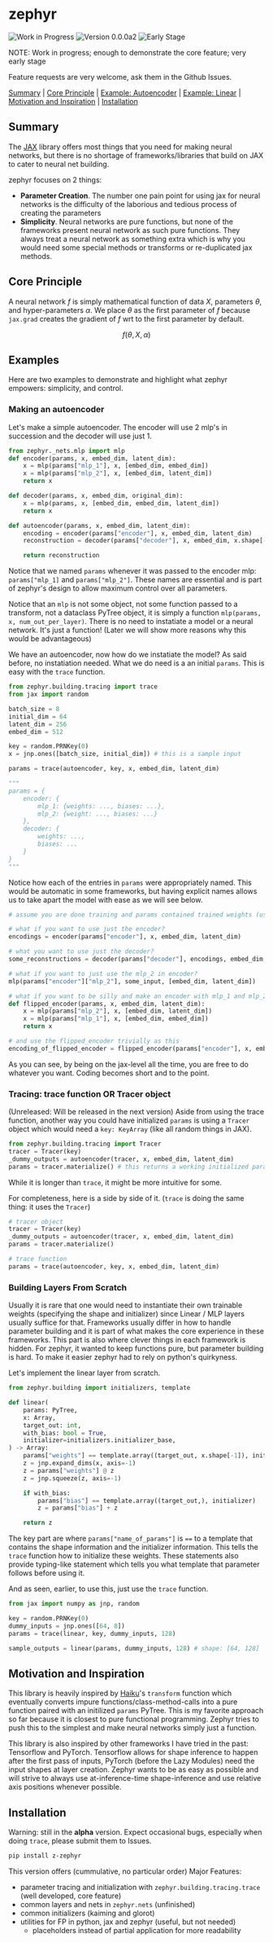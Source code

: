 # zephyr

![Work in Progress](https://img.shields.io/badge/work%20in%20progress-purple)
![Version 0.0.0a2](https://img.shields.io/badge/version-0.0.0a2-yellow)
![Early Stage](https://img.shields.io/badge/stage-early-yellow)

NOTE: Work in progress; enough to demonstrate the core feature; very early stage

Feature requests are very welcome, ask them in the Github Issues.


[Summary](#summary) | [Core Principle](#core) | [Example: Autoencoder](#autoencoder) | [Example: Linear](#linear) | [Motivation and Inspiration](#motivation) | [Installation](#installation)

## Summary<a id="summary"></a>
The [JAX](https://github.com/jax-ml/jax) library offers most things that you need for making neural networks, but there is no 
shortage of frameworks/libraries that build on JAX to cater to neural net building. 


zephyr focuses on 2 things:
- **Parameter Creation**. The number one pain point for using jax for neural networks is the difficulty of the laborious and tedious process of creating the parameters
- **Simplicity**. Neural networks are pure functions, but none of the frameworks present neural network as such pure functions. They always treat a neural network as something extra which is why you would need some special methods or transforms or re-duplicated jax methods.

## Core Principle<a id="core"></a>
A neural network $f$ is simply mathematical function of data $X$, parameters $\theta$, and hyper-parameters $\alpha$. We place $\theta$ as the first parameter of $f$ because `jax.grad` creates the gradient of $f$ wrt to the first parameter by default.

$$ f(\theta, X, \alpha) $$

## Examples
Here are two examples to demonstrate and highlight what zephyr empowers: simplicity, and control.

### Making an autoencoder<a id="autoencoder"></a>
Let's make a simple autoencoder. The encoder will use 2 mlp's in succession and the decoder will use just 1. 
```python
from zephyr._nets.mlp import mlp
def encoder(params, x, embed_dim, latent_dim):
    x = mlp(params["mlp_1"], x, [embed_dim, embed_dim])
    x = mlp(params["mlp_2"], x, [embed_dim, latent_dim])
    return x

def decoder(params, x, embed_dim, original_dim):
    x = mlp(params, x, [embed_dim, embed_dim, latent_dim])
    return x

def autoencoder(params, x, embed_dim, latent_dim):
    encoding = encoder(params["encoder"], x, embed_dim, latent_dim)
    reconstruction = decoder(params["decoder"], x, embed_dim, x.shape[-1])

    return reconstruction
```

Notice that we named `params` whenever it was passed to the encoder mlp: `params["mlp_1]` and `params["mlp_2"]`. 
These names are essential and is part of zephyr's design to allow maximum control over all parameters. 

Notice that an `mlp` is not some object, not some function passed to a transform, not a dataclass PyTree object, it is simply
a function `mlp(params, x, num_out_per_layer)`. There is no need to instatiate a model or a neural network. It's just a function! 
(Later we will show more reasons why this would be advantageous)

We have an autoencoder, now how do we instatiate the model? As said before, no instatiation needed. What we do need is a an initial
`params`. This is easy with the `trace` function.
```python
from zephyr.building.tracing import trace
from jax import random

batch_size = 8
initial_dim = 64
latent_dim = 256
embed_dim = 512

key = random.PRNKey(0)
x = jnp.ones([batch_size, initial_dim]) # this is a sample input

params = trace(autoencoder, key, x, embed_dim, latent_dim)

"""
params = {
    encoder: {
        mlp_1: {weights: ..., biases: ...},
        mlp_2: {weight: ..., biases: ...}
    },
    decoder: {
        weights: ...,
        biases: ...
    }
}
"""
```

Notice how each of the entries in `params` were appropriately named. This would be automatic in some frameworks, but having explicit names 
allows us to take apart the model with ease as we will see below.

```python
# assume you are done training and params contained trained weights (use another library like optax for this)

# what if you want to use just the encoder?
encodings = encoder(params["encoder"], x, embed_dim, latent_dim)

# what you want to use just the decoder?
some_reconstructions = decoder(params["decoder"], encodings, embed_dim, x.shape[-1])

# what if you want to just use the mlp_2 in encoder?
mlp(params["encoder"]["mlp_2"], some_input, [embed_dim, latent_dim])

# what if you want to be silly and make an encoder with mlp_1 and mlp_2 flipped and still use the encoder's weights?
def flipped_encoder(params, x, embed_dim, latent_dim):
    x = mlp(params["mlp_2"], x, [embed_dim, latent_dim])
    x = mlp(params["mlp_1"], x, [embed_dim, embed_dim])
    return x

# and use the flipped_encoder trivially as this
encoding_of_flipped_encoder = flipped_encoder(params["encoder"], x, embed_dim, latent_dim)
```

As you can see, by being on the jax-level all the time, you are free to do whatever you want. Coding becomes short and to the point. 

### Tracing: trace function OR Tracer object
(Unreleased: Will be released in the next version)
Aside from using the trace function, another way you could have initialized `params` is using a `Tracer` object which would need a `key: KeyArray` (like all random things in JAX). 
```python
from zephyr.building.tracing import Tracer
tracer = Tracer(key)
_dummy_outputs = autoencoder(tracer, x, embed_dim, latent_dim)
params = tracer.materialize() # this returns a working initialized params: PyTree
```

While it is longer than `trace`, it might be more intuitive for some.


For completeness, here is a side by side of it. (`trace` is doing the same thing: it uses the `Tracer`)
```python
# tracer object
tracer = Tracer(key)
_dummy_outputs = autoencoder(tracer, x, embed_dim, latent_dim)
params = tracer.materialize() 

# trace function
params = trace(autoencoder, key, x, embed_dim, latent_dim)
```

### Building Layers From Scratch<a id="linear"></a>
Usually it is rare that one would need to instantiate their own trainable weights (specifying the shape and initializer) since Linear / MLP layers usually suffice for that. Frameworks usually differ in how to handle parameter building and it is part of what makes the core
experience in these frameworks. This part is also where clever things in each framework is hidden. For zephyr, it wanted to keep 
functions pure, but parameter building is hard. To make it easier zephyr had to rely on python's quirkyness. 

Let's implement the linear layer from scratch.
```python
from zephyr.building import initializers, template 

def linear(
    params: PyTree,
    x: Array,
    target_out: int,
    with_bias: bool = True,
    initializer=initializers.initializer_base,
) -> Array:
    params["weights"] == template.array((target_out, x.shape[-1]), initializer)
    z = jnp.expand_dims(x, axis=-1)
    z = params["weights"] @ z
    z = jnp.squeeze(z, axis=-1)

    if with_bias:
        params["bias"] == template.array((target_out,), initializer)
        z = params["bias"] + z

    return z
```
The key part are where `params["name_of_params"]` is `==` to a template that contains the shape information and the initializer information. This tells the `trace` function how to initialize these weights. These statements also provide typing-like statement which tells you
what template that parameter follows before using it. 

And as seen, earlier, to use this, just use the `trace` function.

```python
from jax import numpy as jnp, random

key = random.PRNKey(0)
dummy_inputs = jnp.ones([64, 8])
params = trace(linear, key, dummy_inputs, 128)

sample_outputs = linear(params, dummy_inputs, 128) # shape: [64, 128]
```


## Motivation and Inspiration<a id="motivation"></a>
This library is heavily inspired by [Haiku](https://github.com/google-deepmind/dm-haiku)'s `transform` function which eventually
converts impure functions/class-method-calls into a pure function paired with an initilized `params` PyTree. This is my favorite 
approach so far because it is closest to pure functional programming. Zephyr tries to push this to the simplest and make neural networks 
simply just a function. 

This library is also inspired by other frameworks I have tried in the past: Tensorflow and PyTorch. Tensorflow allows for shape
inference to happen after the first pass of inputs, PyTorch (before the Lazy Modules) need the input shapes at layer creation. Zephyr 
wants to be as easy as possible and will strive to always use at-inference-time shape-inference and use relative axis positions whenever possible. 


## Installation<a id="installation"></a>
Warning: still in the **alpha** version. Expect occasional bugs, especially when doing `trace`, please submit them to Issues.

```bash
pip install z-zephyr
```
This version offers (cummulative, no particular order)
Major Features:
- parameter tracing and initialization with `zephyr.building.tracing.trace` (well developed, core feature)
- common layers and nets in `zephyr.nets` (unfinished)
- common initializers (kaiming and glorot)
- utilities for FP in python, jax and zephyr (useful, but not needed)
    - placeholders instead of partial application for more readability



